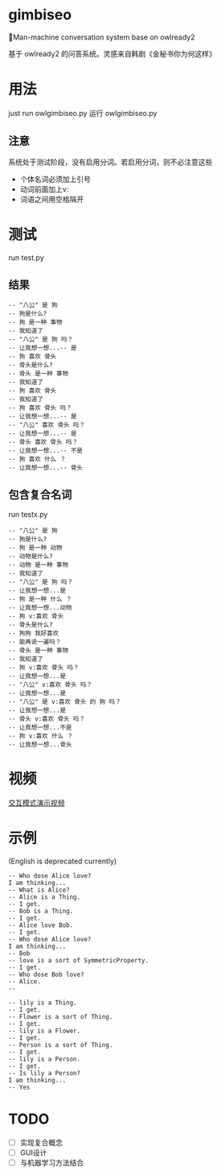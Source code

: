 # gimbiseo
🤖Man-machine conversation system base on owlready2 

基于 owlready2 的问答系统。灵感来自韩剧《金秘书你为何这样》


# 用法
just run owlgimbiseo.py
运行 owlgimbiseo.py

## 注意
系统处于测试阶段，没有启用分词。若启用分词，则不必注意这些
- 个体名词必须加上引号
- 动词前面加上v:
- 词语之间用空格隔开

# 测试
run test.py

## 结果
    -- "八公" 是 狗
    -- 狗是什么?
    -- 狗 是一种 事物
    -- 我知道了
    -- "八公" 是 狗 吗？
    -- 让我想一想...-- 是
    -- 狗 喜欢 骨头
    -- 骨头是什么?
    -- 骨头 是一种 事物
    -- 我知道了
    -- 狗 喜欢 骨头
    -- 我知道了
    -- 狗 喜欢 骨头 吗？
    -- 让我想一想...-- 是
    -- "八公" 喜欢 骨头 吗？
    -- 让我想一想...-- 是
    -- 骨头 喜欢 骨头 吗？
    -- 让我想一想...-- 不是
    -- 狗 喜欢 什么 ？
    -- 让我想一想...-- 骨头
    
## 包含复合名词
run testx.py

    -- "八公" 是 狗
    -- 狗是什么?
    -- 狗 是一种 动物
    -- 动物是什么?
    -- 动物 是一种 事物
    -- 我知道了
    -- "八公" 是 狗 吗？
    -- 让我想一想...是
    -- 狗 是一种 什么 ？
    -- 让我想一想...动物
    -- 狗 v:喜欢 骨头
    -- 骨头是什么?
    -- 狗狗 我好喜欢
    -- 能再说一遍吗？
    -- 骨头 是一种 事物
    -- 我知道了
    -- 狗 v:喜欢 骨头 吗？
    -- 让我想一想...是
    -- "八公" v:喜欢 骨头 吗？
    -- 让我想一想...是
    -- "八公" 是 v:喜欢 骨头 的 狗 吗？
    -- 让我想一想...是
    -- 骨头 v:喜欢 骨头 吗？
    -- 让我想一想...不是
    -- 狗 v:喜欢 什么 ？
    -- 让我想一想...骨头

# 视频
[交互模式演示视频](https://www.bilibili.com/video/av56821908)

# 示例
(English is deprecated currently)
```
-- Who dose Alice love?
I am thinking...
-- What is Alice?
-- Alice is a Thing.
-- I get.
-- Bob is a Thing.
-- I get.
-- Alice love Bob.
-- I get.
-- Who dose Alice love?
I am thinking...
-- Bob
-- love is a sort of SymmetricProperty.
-- I get.
-- Who dose Bob love?
-- Alice.
--
```

```
-- lily is a Thing.
-- I get.
-- Flower is a sort of Thing.
-- I get.
-- lily is a Flower.
-- I get.
-- Person is a sort of Thing.
-- I get.
-- lily is a Person.
-- I get.
-- Is lily a Person?
I am thinking...
-- Yes
```

# TODO
- [ ] 实现复合概念
- [ ] GUI设计
- [ ] 与机器学习方法结合
